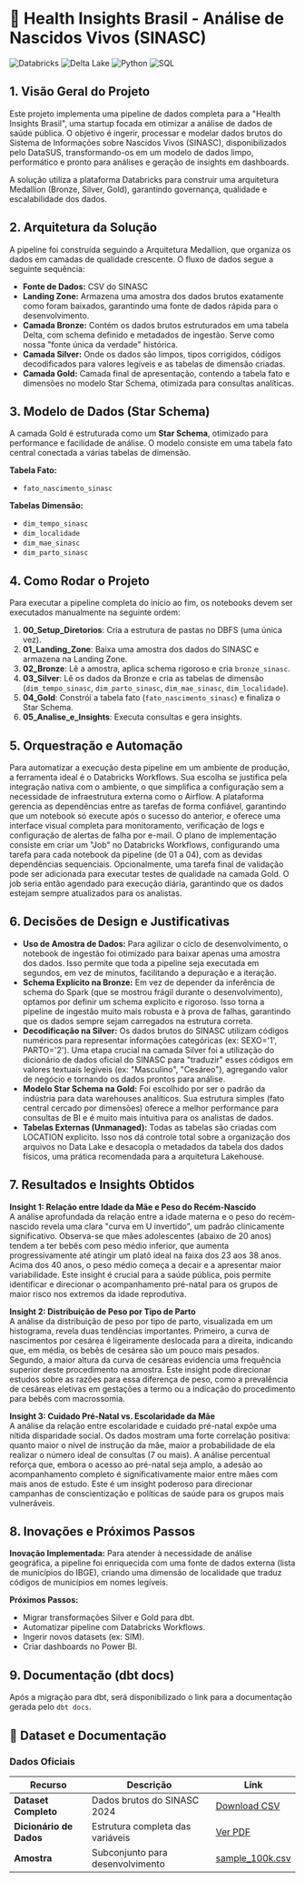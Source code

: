 # 🏥 Health Insights Brasil - Análise de Nascidos Vivos (SINASC)

![Databricks](https://img.shields.io/badge/Databricks-FF3621?style=for-the-badge&logo=databricks&logoColor=white)
![Delta Lake](https://img.shields.io/badge/Delta_Lake-01939A?style=for-the-badge&logo=delta&logoColor=white)
![Python](https://img.shields.io/badge/Python-3776AB?style=for-the-badge&logo=python&logoColor=white)
![SQL](https://img.shields.io/badge/SQL-4479A1?style=for-the-badge&logo=postgresql&logoColor=white)

## 1. Visão Geral do Projeto
Este projeto implementa uma pipeline de dados completa para a "Health Insights Brasil", uma startup focada em otimizar a análise de dados de saúde pública. O objetivo é ingerir, processar e modelar dados brutos do Sistema de Informações sobre Nascidos Vivos (SINASC), disponibilizados pelo DataSUS, transformando-os em um modelo de dados limpo, performático e pronto para análises e geração de insights em dashboards.

A solução utiliza a plataforma Databricks para construir uma arquitetura Medallion (Bronze, Silver, Gold), garantindo governança, qualidade e escalabilidade dos dados.

## 2. Arquitetura da Solução
A pipeline foi construída seguindo a Arquitetura Medallion, que organiza os dados em camadas de qualidade crescente. O fluxo de dados segue a seguinte sequência:

- **Fonte de Dados:** CSV do SINASC
- **Landing Zone:** Armazena uma amostra dos dados brutos exatamente como foram baixados, garantindo uma fonte de dados rápida para o desenvolvimento.
- **Camada Bronze:** Contém os dados brutos estruturados em uma tabela Delta, com schema definido e metadados de ingestão. Serve como nossa "fonte única da verdade" histórica.
- **Camada Silver:** Onde os dados são limpos, tipos corrigidos, códigos decodificados para valores legíveis e as tabelas de dimensão criadas.
- **Camada Gold:** Camada final de apresentação, contendo a tabela fato e dimensões no modelo Star Schema, otimizada para consultas analíticas.

## 3. Modelo de Dados (Star Schema)
A camada Gold é estruturada como um **Star Schema**, otimizado para performance e facilidade de análise. O modelo consiste em uma tabela fato central conectada a várias tabelas de dimensão.

**Tabela Fato:**
- `fato_nascimento_sinasc`

**Tabelas Dimensão:**
- `dim_tempo_sinasc`
- `dim_localidade`
- `dim_mae_sinasc`
- `dim_parto_sinasc`

## 4. Como Rodar o Projeto
Para executar a pipeline completa do início ao fim, os notebooks devem ser executados manualmente na seguinte ordem:

1. **00_Setup_Diretorios**: Cria a estrutura de pastas no DBFS (uma única vez).
2. **01_Landing_Zone**: Baixa uma amostra dos dados do SINASC e armazena na Landing Zone.
3. **02_Bronze**: Lê a amostra, aplica schema rigoroso e cria `bronze_sinasc`.
4. **03_Silver**: Lê os dados da Bronze e cria as tabelas de dimensão (`dim_tempo_sinasc`, `dim_parto_sinasc`, `dim_mae_sinasc`, `dim_localidade`).
5. **04_Gold**: Constrói a tabela fato (`fato_nascimento_sinasc`) e finaliza o Star Schema.
6. **05_Analise_e_Insights**: Executa consultas e gera insights.

## 5. Orquestração e Automação
Para automatizar a execução desta pipeline em um ambiente de produção, a ferramenta ideal é o Databricks Workflows. Sua escolha se justifica pela integração nativa com o ambiente, o que simplifica a configuração sem a necessidade de infraestrutura externa como o Airflow. A plataforma gerencia as dependências entre as tarefas de forma confiável, garantindo que um notebook só execute após o sucesso do anterior, e oferece uma interface visual completa para monitoramento, verificação de logs e configuração de alertas de falha por e-mail. O plano de implementação consiste em criar um "Job" no Databricks Workflows, configurando uma tarefa para cada notebook da pipeline (de 01 a 04), com as devidas dependências sequenciais. Opcionalmente, uma tarefa final de validação pode ser adicionada para executar testes de qualidade na camada Gold. O job seria então agendado para execução diária, garantindo que os dados estejam sempre atualizados para os analistas.

## 6. Decisões de Design e Justificativas
- **Uso de Amostra de Dados:** Para agilizar o ciclo de desenvolvimento, o notebook de ingestão foi otimizado para baixar apenas uma amostra dos dados. Isso permite que toda a pipeline seja executada em segundos, em vez de minutos, facilitando a depuração e a iteração.
- **Schema Explícito na Bronze:** Em vez de depender da inferência de schema do Spark (que se mostrou frágil durante o desenvolvimento), optamos por definir um schema explícito e rigoroso. Isso torna a pipeline de ingestão muito mais robusta e à prova de falhas, garantindo que os dados sempre sejam carregados na estrutura correta.
- **Decodificação na Silver:** Os dados brutos do SINASC utilizam códigos numéricos para representar informações categóricas (ex: SEXO='1', PARTO='2'). Uma etapa crucial na camada Silver foi a utilização do dicionário de dados oficial do SINASC para "traduzir" esses códigos em valores textuais legíveis (ex: "Masculino", "Cesáreo"), agregando valor de negócio e tornando os dados prontos para análise.
- **Modelo Star Schema na Gold:** Foi escolhido por ser o padrão da indústria para data warehouses analíticos. Sua estrutura simples (fato central cercado por dimensões) oferece a melhor performance para consultas de BI e é muito mais intuitiva para os analistas de dados.
- **Tabelas Externas (Unmanaged):** Todas as tabelas são criadas com LOCATION explícito. Isso nos dá controle total sobre a organização dos arquivos no Data Lake e desacopla o metadados da tabela dos dados físicos, uma prática recomendada para a arquitetura Lakehouse.

## 7. Resultados e Insights Obtidos
**Insight 1: Relação entre Idade da Mãe e Peso do Recém-Nascido**  
A análise aprofundada da relação entre a idade materna e o peso do recém-nascido revela uma clara "curva em U invertido", um padrão clinicamente significativo. Observa-se que mães adolescentes (abaixo de 20 anos) tendem a ter bebês com peso médio inferior, que aumenta progressivamente até atingir um platô ideal na faixa dos 23 aos 38 anos. Acima dos 40 anos, o peso médio começa a decair e a apresentar maior variabilidade. Este insight é crucial para a saúde pública, pois permite identificar e direcionar o acompanhamento pré-natal para os grupos de maior risco nos extremos da idade reprodutiva.

**Insight 2: Distribuição de Peso por Tipo de Parto**  
A análise da distribuição de peso por tipo de parto, visualizada em um histograma, revela duas tendências importantes. Primeiro, a curva de nascimentos por cesárea é ligeiramente deslocada para a direita, indicando que, em média, os bebês de cesárea são um pouco mais pesados. Segundo, a maior altura da curva de cesáreas evidencia uma frequência superior deste procedimento na amostra. Este insight pode direcionar estudos sobre as razões para essa diferença de peso, como a prevalência de cesáreas eletivas em gestações a termo ou a indicação do procedimento para bebês com macrossomia.

**Insight 3: Cuidado Pré-Natal vs. Escolaridade da Mãe**  
A análise da relação entre escolaridade e cuidado pré-natal expõe uma nítida disparidade social. Os dados mostram uma forte correlação positiva: quanto maior o nível de instrução da mãe, maior a probabilidade de ela realizar o número ideal de consultas (7 ou mais). A análise percentual reforça que, embora o acesso ao pré-natal seja amplo, a adesão ao acompanhamento completo é significativamente maior entre mães com mais anos de estudo. Este é um insight poderoso para direcionar campanhas de conscientização e políticas de saúde para os grupos mais vulneráveis.

## 8. Inovações e Próximos Passos
**Inovação Implementada:** Para atender à necessidade de análise geográfica, a pipeline foi enriquecida com uma fonte de dados externa (lista de municípios do IBGE), criando uma dimensão de localidade que traduz códigos de municípios em nomes legíveis. 

**Próximos Passos:**
- Migrar transformações Silver e Gold para dbt.
- Automatizar pipeline com Databricks Workflows.
- Ingerir novos datasets (ex: SIM).
- Criar dashboards no Power BI.

## 9. Documentação (dbt docs)
Após a migração para dbt, será disponibilizado o link para a documentação gerada pelo `dbt docs`.
## 📁 Dataset e Documentação

### Dados Oficiais
| Recurso | Descrição | Link |
|---------|-----------|------|
| **Dataset Completo** | Dados brutos do SINASC 2024 | [Download CSV](https://s3.sa-east-1.amazonaws.com/ckan.saude.gov.br/SINASC/csv/SINASC_2024.csv) |
| **Dicionário de Dados** | Estrutura completa das variáveis | [Ver PDF](https://diaad.s3.sa-east-1.amazonaws.com/sinasc/SINASC+-+Estrutura.pdf) |
| **Amostra** | Subconjunto para desenvolvimento | [sample_100k.csv](./data/sample_100k.csv) |
